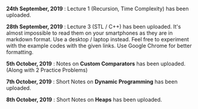 **24th September, 2019** : Lecture 1 (Recursion, Time Complexity) has been uploaded.   

**28th September, 2019** : Lecture 3 (STL / C++) has been uploaded. It's almost impossible to read them on your smartphones as they are in markdown format. Use a desktop / laptop instead. Feel free to experiment with the example codes with the given links. Use Google Chrome for better formatting.


**5th October, 2019** : Notes on **Custom Comparators** has been uploaded. (Along with 2 Practice Problems)

**7th October, 2019** : Short Notes on **Dynamic Programming** has been uploaded.

**8th October, 2019** : Short Notes on **Heaps** has been uploaded.
